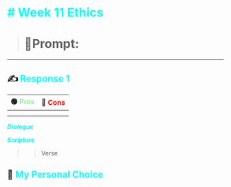 <font color="Cyan"><h1># Week 11 Ethics</h1></font>

>  <h1>📝Prompt:</h1> 
---
<h2> ✍️ <font color="Cyan">Response 1</font></h2>

<center>

🟢 <font color="lightgreen">Pros</font> | 🔴 <font color="red">Cons</font> |
| ----------- | ----------- |
|      |        |
|    |         | 

</center>

<font color="Cyan">___Dialogue___</font>

> 

<font color="Cyan">___Scripture___</font>

> 
> > Verse
>
>





<h2> 🧠 <font color="Cyan">My Personal Choice</font></h2>

>

